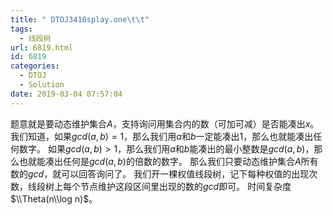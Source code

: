 ```yaml
---
title: " DTOJ3410splay.one\t\t"
tags:
  - 线段树
url: 6819.html
id: 6819
categories:
  - DTOJ
  - Solution
date: 2019-03-04 07:57:04
---
```


题意就是要动态维护集合$A$，支持询问用集合内的数（可加可减）是否能凑出$x$。 我们知道，如果$gcd(a,b)=1$，那么我们用$a$和$b$一定能凑出$1$，那么也就能凑出任何数字。 如果$gcd(a,b)>1$，那么我们用$a$和$b$能凑出的最小整数是$gcd(a,b)$，那么也就能凑出任何是$gcd(a,b)$的倍数的数字。 那么我们只要动态维护集合$A$所有数的$gcd$，就可以回答询问了。 我们开一棵权值线段树，记下每种权值的出现次数，线段树上每个节点维护这段区间里出现的数的$gcd$即可。 时间复杂度$\\Theta(n\\log n)$。